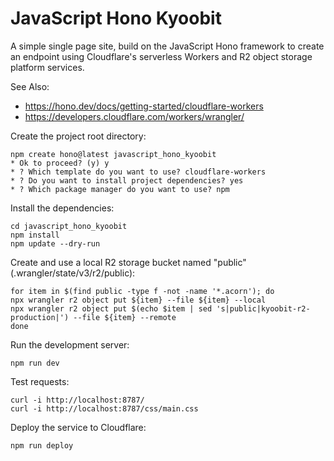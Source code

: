 # JavaScript Hono Kyoobit

A simple single page site, build on the JavaScript Hono framework to create an endpoint using Cloudflare's serverless Workers and R2 object storage platform services.

See Also:

* https://hono.dev/docs/getting-started/cloudflare-workers
* https://developers.cloudflare.com/workers/wrangler/


Create the project root directory:

```shell
npm create hono@latest javascript_hono_kyoobit
* Ok to proceed? (y) y
* ? Which template do you want to use? cloudflare-workers
* ? Do you want to install project dependencies? yes
* ? Which package manager do you want to use? npm
```

Install the dependencies:

```shell
cd javascript_hono_kyoobit
npm install
npm update --dry-run
```

Create and use a local R2 storage bucket named "public" (.wrangler/state/v3/r2/public):

```shell
for item in $(find public -type f -not -name '*.acorn'); do
npx wrangler r2 object put ${item} --file ${item} --local
npx wrangler r2 object put $(echo $item | sed 's|public|kyoobit-r2-production|') --file ${item} --remote
done
```

Run the development server:

```shell
npm run dev
```

Test requests:

```shell
curl -i http://localhost:8787/
curl -i http://localhost:8787/css/main.css
```

Deploy the service to Cloudflare:

```shell
npm run deploy
```
